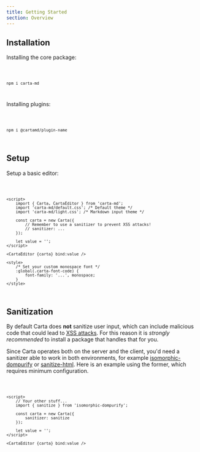 ```yaml
---
title: Getting Started
section: Overview
---
```


<script>
  import Code from '$lib/components/code/Code.svelte';
</script>

## Installation

Installing the core package:

<Code>

```
npm i carta-md
```

</Code>

Installing plugins:

<Code>

```
npm i @cartamd/plugin-name
```

</Code>

## Setup

Setup a basic editor:

<Code>

```svelte
<script>
	import { Carta, CartaEditor } from 'carta-md';
	import 'carta-md/default.css'; /* Default theme */
	import 'carta-md/light.css'; /* Markdown input theme */

	const carta = new Carta({
		// Remember to use a sanitizer to prevent XSS attacks!
		// sanitizer: ...
	});

	let value = '';
</script>

<CartaEditor {carta} bind:value />

<style>
	/* Set your custom monospace font */
	:global(.carta-font-code) {
		font-family: '...', monospace;
	}
</style>
```

</Code>

## Sanitization

By default Carta does **not** sanitize user input, which can include malicious code that could lead to [XSS attacks](https://en.wikipedia.org/wiki/Cross-site_scripting). For this reason it is _strongly recommended_ to install a package that handles that for you.

Since Carta operates both on the server and the client, you'd need a sanitizer able to work in both environments, for example [isomorphic-dompurify](https://www.npmjs.com/package/isomorphic-dompurify) or [sanitize-html](https://www.npmjs.com/package/sanitize-html). Here is an example using the former, which requires minimum configuration.

<Code>

```svelte
<script>
	// Your other stuff...
	import { sanitize } from 'isomorphic-dompurify';

	const carta = new Carta({
		sanitizer: sanitize
	});

	let value = '';
</script>

<CartaEditor {carta} bind:value />
```

</Code>
